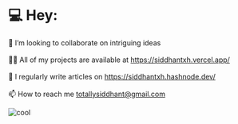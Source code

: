 # 💻 Hey:
🌱 I’m looking to collaborate on intriguing ideas<br><br>👨‍💻 All of my projects are available at https://siddhantxh.vercel.app/<br><br>📝 I regularly write articles on https://siddhantxh.hashnode.dev/<br><br>📫 How to reach me totallysiddhant@gmail.com

![cool](https://i.postimg.cc/C5Fr46j7/photo-2023-11-08-23-47-03.jpg)
